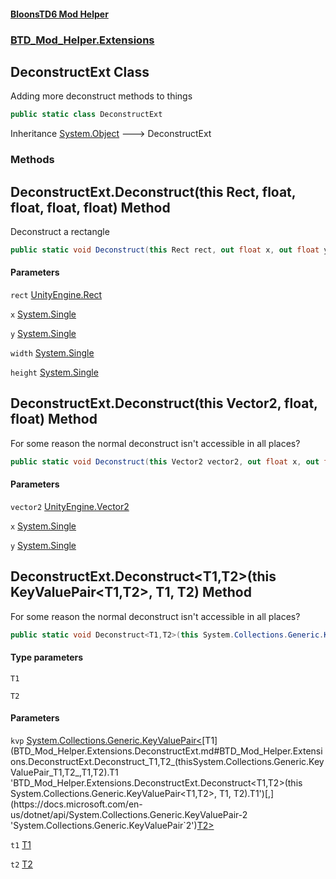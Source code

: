#### [BloonsTD6 Mod Helper](README.md 'README')
### [BTD_Mod_Helper.Extensions](README.md#BTD_Mod_Helper.Extensions 'BTD_Mod_Helper.Extensions')

## DeconstructExt Class

Adding more deconstruct methods to things

```csharp
public static class DeconstructExt
```

Inheritance [System.Object](https://docs.microsoft.com/en-us/dotnet/api/System.Object 'System.Object') &#129106; DeconstructExt
### Methods

<a name='BTD_Mod_Helper.Extensions.DeconstructExt.Deconstruct(thisRect,float,float,float,float)'></a>

## DeconstructExt.Deconstruct(this Rect, float, float, float, float) Method

Deconstruct a rectangle

```csharp
public static void Deconstruct(this Rect rect, out float x, out float y, out float width, out float height);
```
#### Parameters

<a name='BTD_Mod_Helper.Extensions.DeconstructExt.Deconstruct(thisRect,float,float,float,float).rect'></a>

`rect` [UnityEngine.Rect](https://docs.microsoft.com/en-us/dotnet/api/UnityEngine.Rect 'UnityEngine.Rect')

<a name='BTD_Mod_Helper.Extensions.DeconstructExt.Deconstruct(thisRect,float,float,float,float).x'></a>

`x` [System.Single](https://docs.microsoft.com/en-us/dotnet/api/System.Single 'System.Single')

<a name='BTD_Mod_Helper.Extensions.DeconstructExt.Deconstruct(thisRect,float,float,float,float).y'></a>

`y` [System.Single](https://docs.microsoft.com/en-us/dotnet/api/System.Single 'System.Single')

<a name='BTD_Mod_Helper.Extensions.DeconstructExt.Deconstruct(thisRect,float,float,float,float).width'></a>

`width` [System.Single](https://docs.microsoft.com/en-us/dotnet/api/System.Single 'System.Single')

<a name='BTD_Mod_Helper.Extensions.DeconstructExt.Deconstruct(thisRect,float,float,float,float).height'></a>

`height` [System.Single](https://docs.microsoft.com/en-us/dotnet/api/System.Single 'System.Single')

<a name='BTD_Mod_Helper.Extensions.DeconstructExt.Deconstruct(thisVector2,float,float)'></a>

## DeconstructExt.Deconstruct(this Vector2, float, float) Method

For some reason the normal deconstruct isn't accessible in all places?

```csharp
public static void Deconstruct(this Vector2 vector2, out float x, out float y);
```
#### Parameters

<a name='BTD_Mod_Helper.Extensions.DeconstructExt.Deconstruct(thisVector2,float,float).vector2'></a>

`vector2` [UnityEngine.Vector2](https://docs.microsoft.com/en-us/dotnet/api/UnityEngine.Vector2 'UnityEngine.Vector2')

<a name='BTD_Mod_Helper.Extensions.DeconstructExt.Deconstruct(thisVector2,float,float).x'></a>

`x` [System.Single](https://docs.microsoft.com/en-us/dotnet/api/System.Single 'System.Single')

<a name='BTD_Mod_Helper.Extensions.DeconstructExt.Deconstruct(thisVector2,float,float).y'></a>

`y` [System.Single](https://docs.microsoft.com/en-us/dotnet/api/System.Single 'System.Single')

<a name='BTD_Mod_Helper.Extensions.DeconstructExt.Deconstruct_T1,T2_(thisSystem.Collections.Generic.KeyValuePair_T1,T2_,T1,T2)'></a>

## DeconstructExt.Deconstruct<T1,T2>(this KeyValuePair<T1,T2>, T1, T2) Method

For some reason the normal deconstruct isn't accessible in all places?

```csharp
public static void Deconstruct<T1,T2>(this System.Collections.Generic.KeyValuePair<T1,T2> kvp, out T1 t1, out T2 t2);
```
#### Type parameters

<a name='BTD_Mod_Helper.Extensions.DeconstructExt.Deconstruct_T1,T2_(thisSystem.Collections.Generic.KeyValuePair_T1,T2_,T1,T2).T1'></a>

`T1`

<a name='BTD_Mod_Helper.Extensions.DeconstructExt.Deconstruct_T1,T2_(thisSystem.Collections.Generic.KeyValuePair_T1,T2_,T1,T2).T2'></a>

`T2`
#### Parameters

<a name='BTD_Mod_Helper.Extensions.DeconstructExt.Deconstruct_T1,T2_(thisSystem.Collections.Generic.KeyValuePair_T1,T2_,T1,T2).kvp'></a>

`kvp` [System.Collections.Generic.KeyValuePair&lt;](https://docs.microsoft.com/en-us/dotnet/api/System.Collections.Generic.KeyValuePair-2 'System.Collections.Generic.KeyValuePair`2')[T1](BTD_Mod_Helper.Extensions.DeconstructExt.md#BTD_Mod_Helper.Extensions.DeconstructExt.Deconstruct_T1,T2_(thisSystem.Collections.Generic.KeyValuePair_T1,T2_,T1,T2).T1 'BTD_Mod_Helper.Extensions.DeconstructExt.Deconstruct<T1,T2>(this System.Collections.Generic.KeyValuePair<T1,T2>, T1, T2).T1')[,](https://docs.microsoft.com/en-us/dotnet/api/System.Collections.Generic.KeyValuePair-2 'System.Collections.Generic.KeyValuePair`2')[T2](BTD_Mod_Helper.Extensions.DeconstructExt.md#BTD_Mod_Helper.Extensions.DeconstructExt.Deconstruct_T1,T2_(thisSystem.Collections.Generic.KeyValuePair_T1,T2_,T1,T2).T2 'BTD_Mod_Helper.Extensions.DeconstructExt.Deconstruct<T1,T2>(this System.Collections.Generic.KeyValuePair<T1,T2>, T1, T2).T2')[&gt;](https://docs.microsoft.com/en-us/dotnet/api/System.Collections.Generic.KeyValuePair-2 'System.Collections.Generic.KeyValuePair`2')

<a name='BTD_Mod_Helper.Extensions.DeconstructExt.Deconstruct_T1,T2_(thisSystem.Collections.Generic.KeyValuePair_T1,T2_,T1,T2).t1'></a>

`t1` [T1](BTD_Mod_Helper.Extensions.DeconstructExt.md#BTD_Mod_Helper.Extensions.DeconstructExt.Deconstruct_T1,T2_(thisSystem.Collections.Generic.KeyValuePair_T1,T2_,T1,T2).T1 'BTD_Mod_Helper.Extensions.DeconstructExt.Deconstruct<T1,T2>(this System.Collections.Generic.KeyValuePair<T1,T2>, T1, T2).T1')

<a name='BTD_Mod_Helper.Extensions.DeconstructExt.Deconstruct_T1,T2_(thisSystem.Collections.Generic.KeyValuePair_T1,T2_,T1,T2).t2'></a>

`t2` [T2](BTD_Mod_Helper.Extensions.DeconstructExt.md#BTD_Mod_Helper.Extensions.DeconstructExt.Deconstruct_T1,T2_(thisSystem.Collections.Generic.KeyValuePair_T1,T2_,T1,T2).T2 'BTD_Mod_Helper.Extensions.DeconstructExt.Deconstruct<T1,T2>(this System.Collections.Generic.KeyValuePair<T1,T2>, T1, T2).T2')